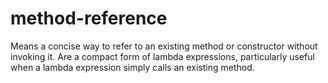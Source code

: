 # method-reference

Means a concise way to refer to an existing method or constructor without invoking it. Are a compact form of lambda expressions, particularly useful when a lambda expression simply calls an existing method.
